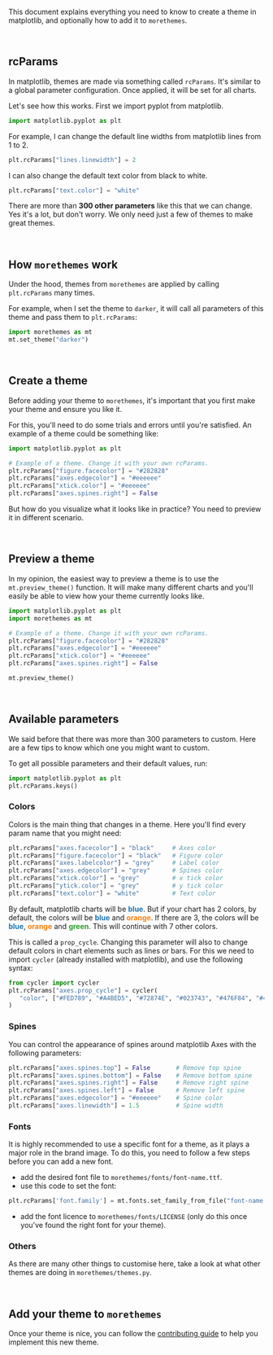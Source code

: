 This document explains everything you need to know to create a theme in matplotlib, and optionally how to add it to `morethemes`.

<br>

## rcParams

In matplotlib, themes are made via something called `rcParams`. It's similar to a global parameter configuration. Once applied, it will be set for all charts.

Let's see how this works. First we import pyplot from matplotlib.

```py
import matplotlib.pyplot as plt
```

For example, I can change the default line widths from matplotlib lines from 1 to 2.

```py
plt.rcParams["lines.linewidth"] = 2
```

I can also change the default text color from black to white.

```py
plt.rcParams["text.color"] = "white"
```

There are more than **300 other parameters** like this that we can change. Yes it's a lot, but don't worry. We only need just a few of themes to make great themes.

<br>

## How `morethemes` work

Under the hood, themes from `morethemes` are applied by calling `plt.rcParams` many times.

For example, when I set the theme to `darker`, it will call all parameters of this theme and pass them to `plt.rcParams`:

```py
import morethemes as mt
mt.set_theme("darker")
```

<br>

## Create a theme

Before adding your theme to `morethemes`, it's important that you first make your theme and ensure you like it.

For this, you'll need to do some trials and errors until you're satisfied. An example of a theme could be something like:

```py
import matplotlib.pyplot as plt

# Example of a theme. Change it with your own rcParams.
plt.rcParams["figure.facecolor"] = "#282828"
plt.rcParams["axes.edgecolor"] = "#eeeeee"
plt.rcParams["xtick.color"] = "#eeeeee"
plt.rcParams["axes.spines.right"] = False
```

But how do you visualize what it looks like in practice? You need to preview it in different scenario.

<br>

## Preview a theme

In my opinion, the easiest way to preview a theme is to use the `mt.preview_theme()` function. It will make many different charts and you'll easily be able to view how your theme currently looks like.

```py
import matplotlib.pyplot as plt
import morethemes as mt

# Example of a theme. Change it with your own rcParams.
plt.rcParams["figure.facecolor"] = "#282828"
plt.rcParams["axes.edgecolor"] = "#eeeeee"
plt.rcParams["xtick.color"] = "#eeeeee"
plt.rcParams["axes.spines.right"] = False

mt.preview_theme()
```

<br>

## Available parameters

We said before that there was more than 300 parameters to custom. Here are a few tips to know which one you might want to custom.

To get all possible parameters and their default values, run:

```py
import matplotlib.pyplot as plt
plt.rcParams.keys()
```

### Colors

Colors is the main thing that changes in a theme. Here you'll find every param name that you might need:

```py
plt.rcParams["axes.facecolor"] = "black"     # Axes color
plt.rcParams["figure.facecolor"] = "black"   # Figure color
plt.rcParams["axes.labelcolor"] = "grey"     # Label color
plt.rcParams["axes.edgecolor"] = "grey"      # Spines color
plt.rcParams["xtick.color"] = "grey"         # x tick color
plt.rcParams["ytick.color"] = "grey"         # y tick color
plt.rcParams["text.color"] = "white"         # Text color
```

By default, matplotlib charts will be <span style="color: #1f77b4;">**blue**</span>. But if your chart has 2 colors, by default, the colors will be <span style="color: #1f77b4;">**blue**</span> and <span style="color: #ff7f0e;">**orange**</span>. If there are 3, the colors will be <span style="color: #1f77b4;">**blue**</span>, <span style="color: #ff7f0e;">**orange**</span> and <span style="color: #2ca02c;">**green**</span>. This will continue with 7 other colors.

This is called a `prop_cycle`. Changing this parameter will also to change default colors in chart elements such as lines or bars. For this we need to import `cycler` (already installed with matplotlib), and use the following syntax:

```py
from cycler import cycler
plt.rcParams["axes.prop_cycle"] = cycler(
   "color", ["#FED789", "#A4BED5", "#72874E", "#023743", "#476F84", "#453947"]
)
```

### Spines

You can control the appearance of spines around matplotlib Axes with the following parameters:

```py
plt.rcParams["axes.spines.top"] = False       # Remove top spine
plt.rcParams["axes.spines.bottom"] = False    # Remove bottom spine
plt.rcParams["axes.spines.right"] = False     # Remove right spine
plt.rcParams["axes.spines.left"] = False      # Remove left spine
plt.rcParams["axes.edgecolor"] = "#eeeeee"    # Spine color
plt.rcParams["axes.linewidth"] = 1.5          # Spine width
```

### Fonts

It is highly recommended to use a specific font for a theme, as it plays a major role in the brand image. To do this, you need to follow a few steps before you can add a new font.

- add the desired font file to `morethemes/fonts/font-name.ttf`.
- use this code to set the font:

```py
plt.rcParams['font.family'] = mt.fonts.set_family_from_file("font-name.ttf")
```

- add the font licence to `morethemes/fonts/LICENSE` (only do this once you've found the right font for your theme).

### Others

As there are many other things to customise here, take a look at what other themes are doing in `morethemes/themes.py`.

<br>

## Add your theme to `morethemes`

Once your theme is nice, you can follow the [contributing guide](../contributing) to help you implement this new theme.

<br><br>
